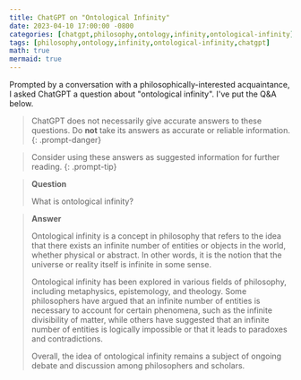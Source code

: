 ```yaml
---
title: ChatGPT on "Ontological Infinity"
date: 2023-04-10 17:00:00 -0800
categories: [chatgpt,philosophy,ontology,infinity,ontological-infinity]
tags: [philosophy,ontology,infinity,ontological-infinity,chatgpt]
math: true
mermaid: true
---
```


Prompted by a conversation with a philosophically-interested acquaintance, I asked ChatGPT a question about "ontological infinity". I've put the Q&A below.

> ChatGPT does not necessarily give accurate answers to these questions. Do **not** take its answers as accurate or reliable information.
{: .prompt-danger}

> Consider using these answers as suggested information for further reading.
{: .prompt-tip}

> **Question**
> 
> What is ontological infinity?

> **Answer**
>
> Ontological infinity is a concept in philosophy that refers to the idea that there exists an infinite number of entities or objects in the world, whether physical or abstract. In other words, it is the notion that the universe or reality itself is infinite in some sense.
>
> Ontological infinity has been explored in various fields of philosophy, including metaphysics, epistemology, and theology. Some philosophers have argued that an infinite number of entities is necessary to account for certain phenomena, such as the infinite divisibility of matter, while others have suggested that an infinite number of entities is logically impossible or that it leads to paradoxes and contradictions.
>
> Overall, the idea of ontological infinity remains a subject of ongoing debate and discussion among philosophers and scholars.
